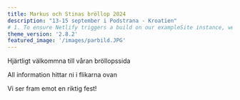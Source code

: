 ```yaml
---
title: Markus och Stinas bröllop 2024
description: "13-15 september i Podstrana - Kroatien"
# 1. To ensure Netlify triggers a build on our exampleSite instance, we need to change a file in the exampleSite directory.
theme_version: '2.8.2'
featured_image: '/images/parbild.JPG'
---
```

Hjärtligt välkommna till våran bröllopssida

All information hittar ni i flikarna ovan

Vi ser fram emot en riktig fest!
